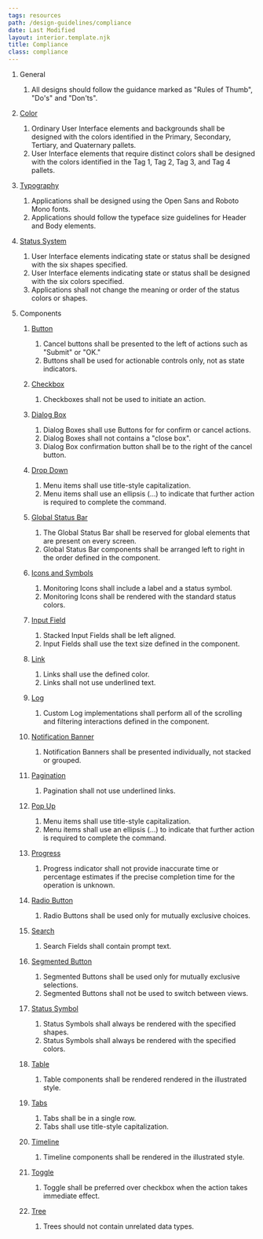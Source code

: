 ```yaml
---
tags: resources
path: /design-guidelines/compliance
date: Last Modified
layout: interior.template.njk
title: Compliance
class: compliance
---
```

1. General 
	1. All designs should follow the guidance marked as "Rules of Thumb", "Do's" and "Don'ts".

2. [Color](http://www.astrouxds.com/design-guidelines/color)
	1. Ordinary User Interface elements and backgrounds shall be designed with the colors identified in the Primary, Secondary, Tertiary, and Quaternary pallets.
	2. User Interface elements that require distinct colors shall be designed with the colors identified in the Tag 1, Tag 2, Tag 3, and Tag 4 pallets.
	
3. [Typography](http://www.astrouxds.com/design-guidelines/typography)
	1. Applications shall be designed using the Open Sans and Roboto Mono fonts.
	2. Applications should follow the typeface size guidelines for Header and Body elements.
	
4. [Status System](http://www.astrouxds.com/design-guidelines/status-system)
	1. User Interface elements indicating state or status shall be designed with the six shapes specified.
	2. User Interface elements indicating state or status shall be designed with the six colors specified.
	3. Applications shall not change the meaning or order of the status colors or shapes.
	
5. Components
	1. [Button](http://www.astrouxds.com/ui-components/button)
		1. Cancel buttons shall be presented to the left of actions such as "Submit" or "OK."
		2. Buttons shall be used for actionable controls only, not as state indicators.
		
	2. [Checkbox](http://www.astrouxds.com/ui-components/checkbox)
		1. Checkboxes shall not be used to initiate an action.
		
	3. [Dialog Box](http://www.astrouxds.com/ui-components/dialog-box)
		1. Dialog Boxes shall use Buttons for for confirm or cancel actions.  
		2. Dialog Boxes shall not contains a "close box".
		3. Dialog Box confirmation button shall be to the right of the cancel button.
		
	4. [Drop Down](http://www.astrouxds.com/ui-components/drop-down)
		1. Menu items shall use title-style capitalization.
		2. Menu items shall use an ellipsis (…) to indicate that further action is required to complete the command.
		
	5. [Global Status Bar](http://www.astrouxds.com/ui-components/global-status-bar)
		1. The Global Status Bar shall be reserved for global elements that are present on every screen.
		2. Global Status Bar components shall be arranged left to right in the order defined in the component.
		
	6. [Icons and Symbols](http://www.astrouxds.com/ui-components/icons-and-symbols)
		1. Monitoring Icons shall include a label and a status symbol.
		2. Monitoring Icons shall be rendered with the standard status colors.
		
	7. [Input Field](http://www.astrouxds.com/ui-components/input-field)
		1. Stacked Input Fields shall be left aligned.
		2. Input Fields shall use the text size defined in the component.
		
	8. [Link](http://www.astrouxds.com/ui-components/link)
		1. Links shall use the defined color.
		2. Links shall not use underlined text.
		
	9. [Log](http://www.astrouxds.com/ui-components/log)
		1. Custom Log implementations shall perform all of the scrolling and filtering interactions defined in the component.
	
	10. [Notification Banner](http://www.astrouxds.com/ui-components/notification-banner)
		1. Notification Banners shall be presented individually, not stacked or grouped.
		
	11. [Pagination](http://www.astrouxds.com/ui-components/pagination)
		1. Pagination shall not use underlined links.
		
	12. [Pop Up](http://www.astrouxds.com/ui-components/pop-up)
		1. Menu items shall use title-style capitalization.
		2. Menu items shall use an ellipsis (…) to indicate that further action is required to complete the command.
		
	13. [Progress](http://www.astrouxds.com/ui-components/progress)
		1. Progress indicator shall not provide inaccurate time or percentage estimates if the precise completion time for the operation is unknown.
		
	14. [Radio Button](http://www.astrouxds.com/ui-components/radio-button)
		1. Radio Buttons shall be used only for mutually exclusive choices.
		
	15. [Search](http://www.astrouxds.com/ui-components/search)
		1. Search Fields shall contain prompt text.
		
	16. [Segmented Button](http://www.astrouxds.com/ui-components/segmented-button)
		1. Segmented Buttons shall be used only for mutually exclusive selections.
		2. Segmented Buttons shall not be used to switch between views.
		
	18. [Status Symbol](http://www.astrouxds.com/ui-components/status-symbol)
		1. Status Symbols shall always be rendered with the specified shapes.
		2. Status Symbols shall always be rendered with the specified colors.
	
	19. [Table](http://www.astrouxds.com/ui-components/table)
		1. Table components shall be rendered rendered in the illustrated style.
		
	20. [Tabs](http://www.astrouxds.com/ui-components/tabs)
		1. Tabs shall be in a single row.
		2. Tabs shall use title-style capitalization.
	
	21. [Timeline](http://www.astrouxds.com/ui-components/timeline)
		1. Timeline components shall be rendered in the illustrated style.
	
	22. [Toggle](http://www.astrouxds.com/ui-components/toggle)
		1. Toggle shall be preferred over checkbox when the action takes immediate effect.
		
	23. [Tree](http://www.astrouxds.com/ui-components/tree)
		1. Trees should not contain unrelated data types.


